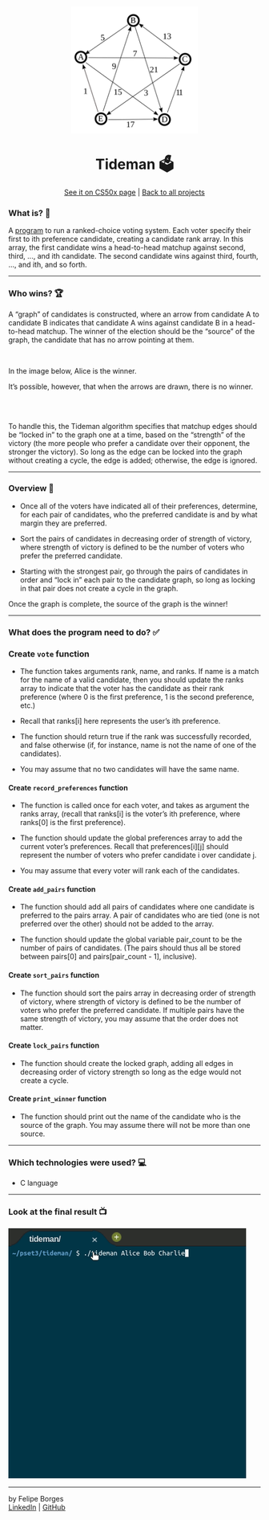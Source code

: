 <div align="center">	
	<img src="./.github/tidemanimg.png" alt="tidemanimg" width="50%"/>	
</div>

<div align="center">
	<h1>Tideman 🗳️</h1>	
</div>

<div align="center">
  <a href="https://cs50.harvard.edu/x/2020/psets/3/tideman/">See it on CS50x page</a> |
	<a href="https://github.com/felipejsborges/cs50_challenges#cs50x-challenges-">Back to all projects</a>  
</div>

### What is? 🤔
A [program](./tideman.c) to run a ranked-choice voting system. Each voter specify their first to ith preference candidate, creating a candidate rank array. In this array, the first candidate wins a head-to-head matchup against second, third, ..., and ith candidate. The second candidate wins against third, fourth, ..., and ith, and so forth.
<hr>

### Who wins? 🏆
A “graph” of candidates is constructed, where an arrow from candidate A to candidate B indicates that candidate A wins against candidate B in a head-to-head matchup. The winner of the election should be the “source” of the graph, the candidate that has no arrow pointing at them.
<div align="center">
	<img src="https://cs50.harvard.edu/x/2020/psets/3/condorcet_graph_1.png" alt="" width="50%"/>
</div>

In the image below, Alice is the winner.

It’s possible, however, that when the arrows are drawn, there is no winner.
<div align="center">
	<img src="https://cs50.harvard.edu/x/2020/psets/3/no_condorcet_1.png" alt="" width="80%"/>
</div>
<br>

To handle this, the Tideman algorithm specifies that matchup edges should be “locked in” to the graph one at a time, based on the “strength” of the victory (the more people who prefer a candidate over their opponent, the stronger the victory). So long as the edge can be locked into the graph without creating a cycle, the edge is added; otherwise, the edge is ignored.
<hr>

### Overview 📄

- Once all of the voters have indicated all of their preferences, determine, for each pair of candidates, who the preferred candidate is and by what margin they are preferred.

- Sort the pairs of candidates in decreasing order of strength of victory, where strength of victory is defined to be the number of voters who prefer the preferred candidate.

- Starting with the strongest pair, go through the pairs of candidates in order and “lock in” each pair to the candidate graph, so long as locking in that pair does not create a cycle in the graph.
	
Once the graph is complete, the source of the graph is the winner!
<hr>

### What does the program need to do? ✅

### Create `vote` function
- The function takes arguments rank, name, and ranks. If name is a match for the name of a valid candidate, then you should update the ranks array to indicate that the voter has the candidate as their rank preference (where 0 is the first preference, 1 is the second preference, etc.)

- Recall that ranks[i] here represents the user’s ith preference.
	
- The function should return true if the rank was successfully recorded, and false otherwise (if, for instance, name is not the name of one of the candidates).
	
- You may assume that no two candidates will have the same name.<br>

#### Create `record_preferences` function
- The function is called once for each voter, and takes as argument the ranks array, (recall that ranks[i] is the voter’s ith preference, where ranks[0] is the first preference).

- The function should update the global preferences array to add the current voter’s preferences. Recall that preferences[i][j] should represent the number of voters who prefer candidate i over candidate j.

- You may assume that every voter will rank each of the candidates.<br>

#### Create `add_pairs` function
- The function should add all pairs of candidates where one candidate is preferred to the pairs array. A pair of candidates who are tied (one is not preferred over the other) should not be added to the array.

- The function should update the global variable pair_count to be the number of pairs of candidates. (The pairs should thus all be stored between pairs[0] and pairs[pair_count - 1], inclusive).<br>

#### Create `sort_pairs` function
- The function should sort the pairs array in decreasing order of strength of victory, where strength of victory is defined to be the number of voters who prefer the preferred candidate. If multiple pairs have the same strength of victory, you may assume that the order does not matter.<br>

#### Create `lock_pairs` function
- The function should create the locked graph, adding all edges in decreasing order of victory strength so long as the edge would not create a cycle.<br>

#### Create `print_winner` function
- The function should print out the name of the candidate who is the source of the graph. You may assume there will not be more than one source.
<hr>

### Which technologies were used? 💻
- C language
<hr>

### Look at the final result 📺<br>
![tideman](./.github/tideman.gif)
<hr>

by Felipe Borges<br>
[LinkedIn](https://www.linkedin.com/in/felipejsborges) | [GitHub](https://github.com/felipejsborges)

